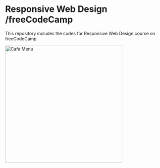 # Responsive Web Design /freeCodeCamp
This repository includes the codes for Responsive Web Design course on freeCodeCamp.


<img width="378" alt="Cafe Menu" src="https://github.com/betulyurtman/Responsive-Web-Design-freeCodeCamp/assets/96620871/9d87e258-a040-4ee4-b7e8-a9bedbe37403">
